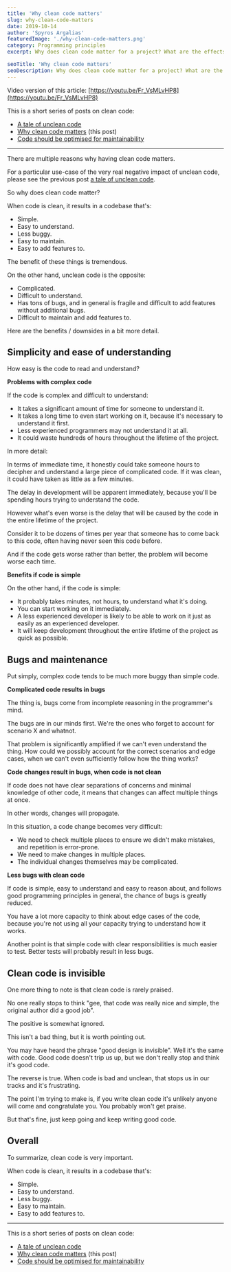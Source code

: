 ```yaml
---
title: 'Why clean code matters'
slug: why-clean-code-matters
date: 2019-10-14
author: 'Spyros Argalias'
featuredImage: './why-clean-code-matters.png'
category: Programming principles
excerpt: Why does clean code matter for a project? What are the effects of bad code and what can we do to prevent them?

seoTitle: 'Why clean code matters'
seoDescription: Why does clean code matter for a project? What are the effects of bad code and what can we do to prevent them?
---
```


Video version of this article: [https://youtu.be/Fr_VsMLvHP8](https://youtu.be/Fr_VsMLvHP8)

This is a short series of posts on clean code:
- [A tale of unclean code](/blog/tale-of-unclean-code/)
- [Why clean code matters](/blog/why-clean-code-matters/) (this post)
- [Code should be optimised for maintainability](/blog/code-should-be-optimised-for-maintainability/)

---


There are multiple reasons why having clean code matters.

For a particular use-case of the very real negative impact of unclean code, please see the previous post [a tale of unclean code](/blog/tale-of-unclean-code/).

So why does clean code matter?

When code is clean, it results in a codebase that's:
- Simple.
- Easy to understand.
- Less buggy.
- Easy to maintain.
- Easy to add features to.

The benefit of these things is tremendous.

On the other hand, unclean code is the opposite:
- Complicated.
- Difficult to understand.
- Has tons of bugs, and in general is fragile and difficult to add features without additional bugs.
- Difficult to maintain and add features to.


Here are the benefits / downsides in a bit more detail.


## Simplicity and ease of understanding

How easy is the code to read and understand?


**Problems with complex code**

If the code is complex and difficult to understand:
- It takes a significant amount of time for someone to understand it.
- It takes a long time to even start working on it, because it's necessary to understand it first.
- Less experienced programmers may not understand it at all.
- It could waste hundreds of hours throughout the lifetime of the project.

In more detail:

In terms of immediate time, it honestly could take someone hours to decipher and understand a large piece of complicated code. If it was clean, it could have taken as little as a few minutes.

The delay in development will be apparent immediately, because you'll be spending hours trying to understand the code.

However what's even worse is the delay that will be caused by the code in the entire lifetime of the project.

Consider it to be dozens of times per year that someone has to come back to this code, often having never seen this code before.

And if the code gets worse rather than better, the problem will become worse each time.


**Benefits if code is simple**

On the other hand, if the code is simple:
- It probably takes minutes, not hours, to understand what it's doing.
- You can start working on it immediately.
- A less experienced developer is likely to be able to work on it just as easily as an experienced developer.
- It will keep development throughout the entire lifetime of the project as quick as possible.


## Bugs and maintenance

Put simply, complex code tends to be much more buggy than simple code.


**Complicated code results in bugs**

The thing is, bugs come from incomplete reasoning in the programmer's mind.

The bugs are in our minds first. We're the ones who forget to account for scenario X and whatnot.

That problem is significantly amplified if we can't even understand the thing. How could we possibly account for the correct scenarios and edge cases, when we can't even sufficiently follow how the thing works?


**Code changes result in bugs, when code is not clean**

If code does not have clear separations of concerns and minimal knowledge of other code, it means that changes can affect multiple things at once.

In other words, changes will propagate.

In this situation, a code change becomes very difficult:
- We need to check multiple places to ensure we didn't make mistakes, and repetition is error-prone.
- We need to make changes in multiple places.
- The individual changes themselves may be complicated.


**Less bugs with clean code**

If code is simple, easy to understand and easy to reason about, and follows good programming principles in general, the chance of bugs is greatly reduced.

You have a lot more capacity to think about edge cases of the code, because you're not using all your capacity trying to understand how it works.

Another point is that simple code with clear responsibilities is much easier to test. Better tests will probably result in less bugs.



## Clean code is invisible

One more thing to note is that clean code is rarely praised.

No one really stops to think "gee, that code was really nice and simple, the original author did a good job".

The positive is somewhat ignored.

This isn't a bad thing, but it is worth pointing out.

You may have heard the phrase "good design is invisible". Well it's the same with code. Good code doesn't trip us up, but we don't really stop and think it's good code.

The reverse is true. When code is bad and unclean, that stops us in our tracks and it's frustrating.

The point I'm trying to make is, if you write clean code it's unlikely anyone will come and congratulate you. You probably won't get praise.

But that's fine, just keep going and keep writing good code.


## Overall

To summarize, clean code is very important.

When code is clean, it results in a codebase that's:
- Simple.
- Easy to understand.
- Less buggy.
- Easy to maintain.
- Easy to add features to.


---

This is a short series of posts on clean code:
- [A tale of unclean code](/blog/tale-of-unclean-code/)
- [Why clean code matters](/blog/why-clean-code-matters/) (this post)
- [Code should be optimised for maintainability](/blog/code-should-be-optimised-for-maintainability/)

